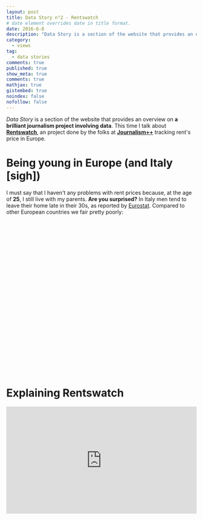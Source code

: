 ```yaml
---
layout: post
title: Data Story n°2 - Rentswatch
# date element overrides date in title format.
date: 2016-6-8
description: "Data Story is a section of the website that provides an overview on a brilliant journalism project involving data. This time I talk about Rentswatch, an project done by the folks at Journalism++ tracking rent's price in Europe."
category:
  - views
tag:
  - data stories
comments: true
published: true
show_meta: true
comments: true
mathjax: true
gistembed: true
noindex: false
nofollow: false
---
```


*Data Story* is a section of the website that provides an overview on **a brilliant journalism project involving data**. This time I talk about [**Rentswatch**](http://www.rentswatch.com/), an project done by the folks at [**Journalism++**](http://www.jplusplus.org/en/) tracking rent's price in Europe.

<!--more-->

# Being young in Europe (and Italy [sigh])

I must say that I haven't any problems with rent prices because, at the age of **25**, I still live with my parents. **Are you surprised?** In Italy men tend to leave their home late in their 30s, as reported by [Eurostat](http://ec.europa.eu/eurostat/product?code=yth_demo_030&language=en&mode=view). Compared to other European countries we fair pretty poorly:

<script src="https://ajax.googleapis.com/ajax/libs/jquery/1.8.2/jquery.min.js">
</script>
<script src="https://code.highcharts.com/highcharts.js">
</script>
<script src="https://code.highcharts.com/modules/exporting.js">
</script>

<div id="container" style="min-width: 310px; height: 400px; margin: 0 auto">
</div>

<script type="text/javascript">

        $('#container').highcharts({
        chart: {
            type: 'column'
        },
        title: {
            text: 'Estimated mean age of leaving the parental household, by sex, 2015'
        },
        subtitle: {
            text: 'Source: <a href="http://ec.europa.eu/eurostat/product?code=yth_demo_030&language=en&mode=view">Eurostat</a>'
        },
        xAxis: {
            categories: [
                'EU-28',
                'Croatia',
                'Italy',
                'Greece',
                'Spain',
                'Turkey',
                'Austria',
                'Belgium',
                'United Kingdom',
                'France',
                'Germany',
                'Netherlands',
                'Estonia',
                'Finland',
                'Denmark',
                'Sweden'
            ],
            crosshair: true
        },
        yAxis: {
            min: 0,
            title: {
                text: 'Years'
            }
        },
        tooltip: {
            headerFormat: '<span style="font-size:10px">{point.key}</span><table>',
            pointFormat: '<tr><td style="color:{series.color};padding:0">{series.name}: </td>' +
                '<td style="padding:0"><b>{point.y:.1f} mean age</b></td></tr>',
            footerFormat: '</table>',
            shared: true,
            useHTML: true
        },
        plotOptions: {
            column: {
                pointPadding: 0.2,
                borderWidth: 0
            }
        },
        series: [{
            name: 'Men',
            data: [27.2, 33.0, 31.3, 30.8, 30.1, 29.8, 26.6, 25.8, 25.3, 24.8, 24.6, 24.5, 24.1, 22.6, 21.5, 19.7]

        }, {
            name: 'Women',
            data: [25.1, 29.6, 29.0, 28.0, 28.0, 24.9, 24.3, 24.1, 23.6, 23.0, 22.9, 22.9, 23.1, 21.1, 20.8, 19.6]

        }]
    });

</script>

# Explaining Rentswatch

<style>.embed-container { position: relative; padding-bottom: 56.25%; height: 0; overflow: hidden; max-width: 100%; } .embed-container iframe, .embed-container object, .embed-container embed { position: absolute; top: 0; left: 0; width: 100%; height: 100%; }</style><div class='embed-container'><iframe src='https://www.youtube.com/embed/_a7g69kXn_o' frameborder='0' allowfullscreen></iframe></div>